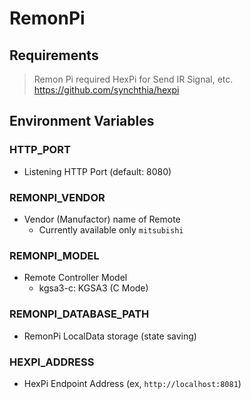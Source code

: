 RemonPi
=========================================

## Requirements
> Remon Pi required HexPi for Send IR Signal, etc.
> https://github.com/synchthia/hexpi

## Environment Variables
### HTTP_PORT
* Listening HTTP Port (default: 8080)

### REMONPI_VENDOR
* Vendor (Manufactor) name of Remote
    * Currently available only `mitsubishi`

### REMONPI_MODEL
* Remote Controller Model
    * kgsa3-c: KGSA3 (C Mode)

### REMONPI_DATABASE_PATH
* RemonPi LocalData storage (state saving)

### HEXPI_ADDRESS
* HexPi Endpoint Address (ex, `http://localhost:8081`)
